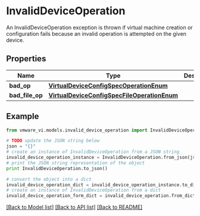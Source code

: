 # InvalidDeviceOperation

An InvalidDeviceOperation exception is thrown if virtual machine creation or configuration fails because an invalid operation is attempted on the given device. 

## Properties
Name | Type | Description | Notes
------------ | ------------- | ------------- | -------------
**bad_op** | [**VirtualDeviceConfigSpecOperationEnum**](VirtualDeviceConfigSpecOperationEnum.md) |  | [optional] 
**bad_file_op** | [**VirtualDeviceConfigSpecFileOperationEnum**](VirtualDeviceConfigSpecFileOperationEnum.md) |  | [optional] 

## Example

```python
from vmware_vi.models.invalid_device_operation import InvalidDeviceOperation

# TODO update the JSON string below
json = "{}"
# create an instance of InvalidDeviceOperation from a JSON string
invalid_device_operation_instance = InvalidDeviceOperation.from_json(json)
# print the JSON string representation of the object
print InvalidDeviceOperation.to_json()

# convert the object into a dict
invalid_device_operation_dict = invalid_device_operation_instance.to_dict()
# create an instance of InvalidDeviceOperation from a dict
invalid_device_operation_form_dict = invalid_device_operation.from_dict(invalid_device_operation_dict)
```
[[Back to Model list]](../README.md#documentation-for-models) [[Back to API list]](../README.md#documentation-for-api-endpoints) [[Back to README]](../README.md)


